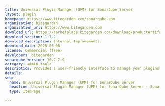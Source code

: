 ```yaml
---
title: Universal Plugin Manager (UPM) for SonarQube Server
layout: plugin
homepage: https://www.bitegarden.com/sonarqube-upm
organization: bitegarden
organization_url: https://www.bitegarden.com
download_url: https://marketplace.bitegarden.com/download/productArtifact?productName=bitegarden-sonarqube-upm&productVersion=1.7.2&productFileExt=jar&customerEmail=sonarplugins@gmail.com&customerName=sonarqube&customerSurnames=marketplace&customerCompany=bitegarden
download_version: 1.7.2
download_description: Internal Improvements
download_date: 2025-05-06
license: Commercial (free)
developers: bitegarden
sonarqube_version: 10.7-7.9
category: admin tools
description: Provides a user-friendly interface to manage your plugins
details: 
seo:
  name: Universal Plugin Manager (UPM) for SonarQube Server
  headline: Universal Plugin Manager (UPM) for SonarQube Server - SonarQube Plugin
  type: ItemPage

---
```

